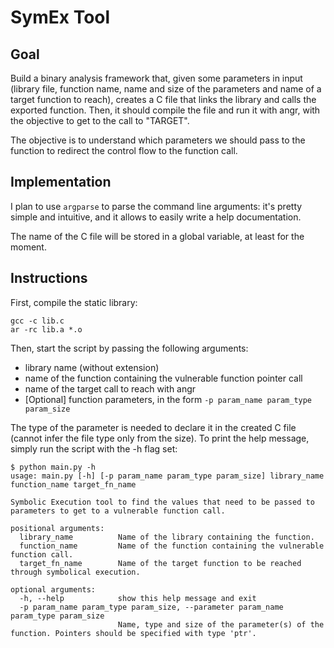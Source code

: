 # SymEx Tool
## Goal
Build a binary analysis framework that, given some parameters in input (library file, function name, name and size of the parameters and name of a target function to reach), creates a C file that links the library and calls the exported function.
Then, it should compile the file and run it with angr, with the objective to get to the call to "TARGET".

The objective is to understand which parameters we should pass to the function to redirect the control flow to the function call.

## Implementation
I plan to use `argparse` to parse the command line arguments: it's pretty simple and intuitive, and it allows to easily write a help documentation.

The name of the C file will be stored in a global variable, at least for the moment.

## Instructions
First, compile the static library:
```
gcc -c lib.c
ar -rc lib.a *.o
```
Then, start the script by passing the following arguments:
* library name (without extension)
* name of the function containing the vulnerable function pointer call
* name of the target call to reach with angr
* \[Optional\] function parameters, in the form `-p param_name param_type param_size`

The type of the parameter is needed to declare it in the created C file (cannot infer the file type only from the size).
To print the help message, simply run the script with the -h flag set:
```
$ python main.py -h
usage: main.py [-h] [-p param_name param_type param_size] library_name function_name target_fn_name

Symbolic Execution tool to find the values that need to be passed to parameters to get to a vulnerable function call.

positional arguments:
  library_name          Name of the library containing the function.
  function_name         Name of the function containing the vulnerable function call.
  target_fn_name        Name of the target function to be reached through symbolical execution.

optional arguments:
  -h, --help            show this help message and exit
  -p param_name param_type param_size, --parameter param_name param_type param_size
                        Name, type and size of the parameter(s) of the function. Pointers should be specified with type 'ptr'.
```
